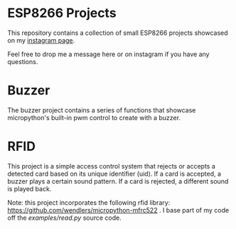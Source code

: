 # ESP8266 Projects
This repository contains a collection of small ESP8266 projects showcased on my [instagram page](https://instagram.com/engineeringforeveryone).

Feel free to drop me a message here or on instagram if you have any questions.


# Buzzer
The buzzer project contains a series of functions that showcase micropython's built-in pwm control to create with a buzzer.

# RFID
This project is a simple access control system that rejects or accepts a detected card based on its unique identifier (uid). 
If a card is accepted, a buzzer plays a certain sound pattern. If a card is rejected, a different sound is played back.

Note: this project incorporates the following rfid library: https://github.com/wendlers/micropython-mfrc522 . 
I base part of my code off the *examples/read.py* source code.

